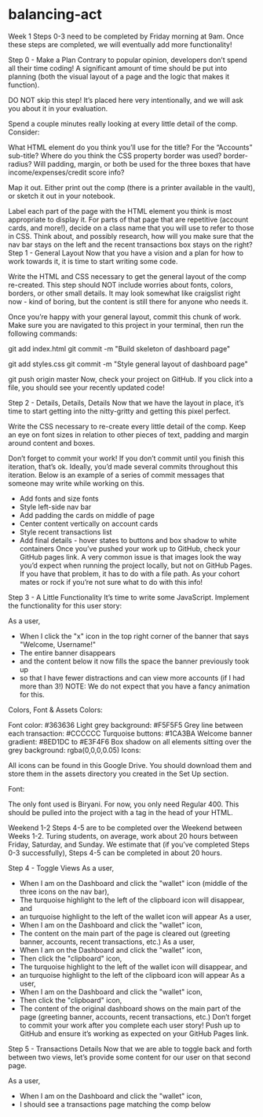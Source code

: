 # balancing-act

Week 1
Steps 0-3 need to be completed by Friday morning at 9am. Once these steps are completed, we will eventually add more functionality!

Step 0 - Make a Plan
Contrary to popular opinion, developers don’t spend all their time coding! A significant amount of time should be put into planning (both the visual layout of a page and the logic that makes it function).

DO NOT skip this step! It’s placed here very intentionally, and we will ask you about it in your evaluation.

Spend a couple minutes really looking at every little detail of the comp. Consider:

What HTML element do you think you’ll use for the title? For the “Accounts” sub-title?
Where do you think the CSS property border was used? border-radius?
Will padding, margin, or both be used for the three boxes that have income/expenses/credit score info?


Map it out. Either print out the comp (there is a printer available in the vault), or sketch it out in your notebook.

Label each part of the page with the HTML element you think is most appropriate to display it.
For parts of that page that are repetitive (account cards, and more!), decide on a class name that you will use to refer to those in CSS.
Think about, and possibly research, how will you make sure that the nav bar stays on the left and the recent transactions box stays on the right?
Step 1 - General Layout
Now that you have a vision and a plan for how to work towards it, it is time to start writing some code.

Write the HTML and CSS necessary to get the general layout of the comp re-created. This step should NOT include worries about fonts, colors, borders, or other small details. It may look somewhat like craigslist right now - kind of boring, but the content is still there for anyone who needs it.

Once you’re happy with your general layout, commit this chunk of work. Make sure you are navigated to this project in your terminal, then run the following commands:

git add index.html
git commit -m "Build skeleton of dashboard page"

git add styles.css
git commit -m "Style general layout of dashboard page"

git push origin master
Now, check your project on GitHub. If you click into a file, you should see your recently updated code!

Step 2 - Details, Details, Details
Now that we have the layout in place, it’s time to start getting into the nitty-gritty and getting this pixel perfect.

Write the CSS necessary to re-create every little detail of the comp. Keep an eye on font sizes in relation to other pieces of text, padding and margin around content and boxes.

Don’t forget to commit your work! If you don’t commit until you finish this iteration, that’s ok. Ideally, you’d made several commits throughout this iteration. Below is an example of a series of commit messages that someone may write while working on this.

- Add fonts and size fonts
- Style left-side nav bar
- Add padding the cards on middle of page
- Center content vertically on account cards
- Style recent transactions list
- Add final details - hover states to buttons and box shadow to white containers
Once you’ve pushed your work up to GitHub, check your GitHub pages link. A very common issue is that images look the way you’d expect when running the project locally, but not on GitHub Pages. If you have that problem, it has to do with a file path. As your cohort mates or rock if you’re not sure what to do with this info!

Step 3 - A Little Functionality
It’s time to write some JavaScript. Implement the functionality for this user story:

As a user,
- When I click the "x" icon in the top right corner of the banner that says "Welcome, Username!"
- The entire banner disappears
- and the content below it now fills the space the banner previously took up
- so that I have fewer distractions and can view more accounts (if I had more than 3!)
NOTE: We do not expect that you have a fancy animation for this.

Colors, Font & Assets
Colors:

Font color: #363636
Light grey background: #F5F5F5
Grey line between each transaction: #CCCCCC
Turquoise buttons: #1CA3BA
Welcome banner gradient: #8ED1DC to #E3F4F6
Box shadow on all elements sitting over the grey background: rgba(0,0,0,0.05)
Icons:

All icons can be found in this Google Drive. You should download them and store them in the assets directory you created in the Set Up section.

Font:

The only font used is Biryani. For now, you only need Regular 400. This should be pulled into the project with a <link> tag in the head of your HTML.

Weekend 1-2
Steps 4-5 are to be completed over the Weekend between Weeks 1-2. Turing students, on average, work about 20 hours between Friday, Saturday, and Sunday. We estimate that (if you’ve completed Steps 0-3 successfully), Steps 4-5 can be completed in about 20 hours.

Step 4 - Toggle Views
As a user,
- When I am on the Dashboard and click the "wallet" icon (middle of the three icons on the nav bar),
- The turquoise highlight to the left of the clipboard icon will disappear, and
- an turquoise highlight to the left of the wallet icon will appear
As a user,
- When I am on the Dashboard and click the "wallet" icon,
- The content on the main part of the page is cleared out (greeting banner, accounts, recent transactions, etc.)
As a user,
- When I am on the Dashboard and click the "wallet" icon,
- Then click the "clipboard" icon,
- The turquoise highlight to the left of the wallet icon will disappear, and
- an turquoise highlight to the left of the clipboard icon will appear
As a user,
- When I am on the Dashboard and click the "wallet" icon,
- Then click the "clipboard" icon,
- The content of the original dashboard shows on the main part of the page (greeting banner, accounts, recent transactions, etc.)
Don’t forget to commit your work after you complete each user story! Push up to GitHub and ensure it’s working as expected on your GitHub Pages link.

Step 5 - Transactions Details
Now that we are able to toggle back and forth between two views, let’s provide some content for our user on that second page.

As a user,
- When I am on the Dashboard and click the "wallet" icon,
- I should see a transactions page matching the comp below
